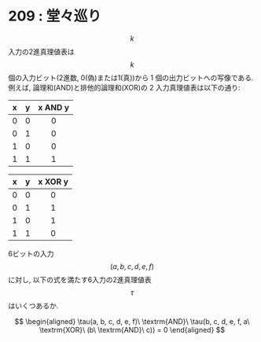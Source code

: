 # 209 : 堂々巡り

$$k$$ 入力の2進真理値表は $$k$$ 個の入力ビット(2進数, 0(偽)または1(真))から 1 個の出力ビットへの写像である. 例えば, 論理和(AND)と排他的論理和(XOR)の 2 入力真理値表は以下の通り:

|  x  |  y  | x AND y |
| :-: | :-: | :-----: |
|  0  |  0  |    0    |
|  0  |  1  |    0    |
|  1  |  0  |    0    |
|  1  |  1  |    1    |

|  x  |  y  | x XOR y |
| :-: | :-: | :-----: |
|  0  |  0  |    0    |
|  0  |  1  |    1    |
|  1  |  0  |    1    |
|  1  |  1  |    0    |

6ビットの入力 $$(a,b,c,d,e,f)$$ に対し, 以下の式を満たす6入力の2進真理値表 $$\tau$$ はいくつあるか.

$$
\begin{aligned}
\tau(a, b, c, d, e, f)\ \textrm{AND}\ \tau(b, c, d, e, f, a\ \textrm{XOR}\ (b\ \textrm{AND}\ c)) = 0
\end{aligned}
$$
